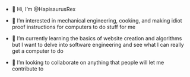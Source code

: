 - 👋 Hi, I’m @HapisaurusRex
- 👀 I’m interested in mechanical engineering, cooking, and making idiot proof instructions for computers to do stuff for me
- 🌱 I’m currently learning the basics of website creation and algorithms but I want to delve into software engineering and see what I can really get a computer to do

- 💞️ I’m looking to collaborate on anything that people will let me contribute to

<!---
HapisaurusRex/HapisaurusRex is a ✨ special ✨ repository because its `README.md` (this file) appears on your GitHub profile.
You can click the Preview link to take a look at your changes.
--->
